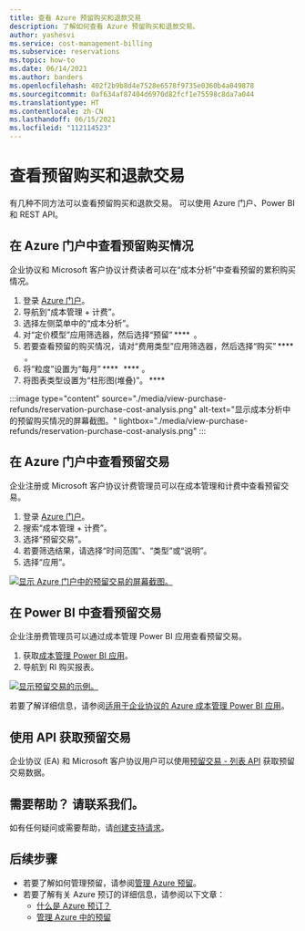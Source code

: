 ```yaml
---
title: 查看 Azure 预留购买和退款交易
description: 了解如何查看 Azure 预留购买和退款交易。
author: yashesvi
ms.service: cost-management-billing
ms.subservice: reservations
ms.topic: how-to
ms.date: 06/14/2021
ms.author: banders
ms.openlocfilehash: 402f2b9b8d4e7528e6578f9735e0360b4a049878
ms.sourcegitcommit: 0af634af87404d6970d82fcf1e75598c8da7a044
ms.translationtype: HT
ms.contentlocale: zh-CN
ms.lasthandoff: 06/15/2021
ms.locfileid: "112114523"
---
```

# <a name="view-reservation-purchase-and-refund-transactions"></a>查看预留购买和退款交易

有几种不同方法可以查看预留购买和退款交易。 可以使用 Azure 门户、Power BI 和 REST API。

## <a name="view-reservation-purchases-in-the-azure-portal"></a>在 Azure 门户中查看预留购买情况

企业协议和 Microsoft 客户协议计费读者可以在“成本分析”中查看预留的累积购买情况。

1. 登录 [Azure 门户](https://portal.azure.com)。
1. 导航到“成本管理 + 计费”。
1. 选择左侧菜单中的“成本分析”。
1. 对“定价模型”应用筛选器，然后选择“预留” ****  。
1. 若要查看预留的购买情况，请对“费用类型”应用筛选器，然后选择“购买” ****  。
1. 将“粒度”设置为“每月” ****   **** 。
1. 将图表类型设置为“柱形图(堆叠)”。 ****

:::image type="content" source="./media/view-purchase-refunds/reservation-purchase-cost-analysis.png" alt-text="显示成本分析中的预留购买情况的屏幕截图。" lightbox="./media/view-purchase-refunds/reservation-purchase-cost-analysis.png" :::

## <a name="view-reservation-transactions-in-the-azure-portal"></a>在 Azure 门户中查看预留交易

企业注册或 Microsoft 客户协议计费管理员可以在成本管理和计费中查看预留交易。

1. 登录 [Azure 门户](https://portal.azure.com)。
1. 搜索“成本管理 + 计费”。
1. 选择“预留交易”。
1. 若要筛选结果，请选择“时间范围”、“类型”或“说明”。  
1. 选择“应用”。

[![显示 Azure 门户中的预留交易的屏幕截图。](./media/view-purchase-refunds/azure-portal-reservation-transactions.png)](./media/view-purchase-refunds/azure-portal-reservation-transactions.png#lightbox)

## <a name="view-reservation-transactions-in-power-bi"></a>在 Power BI 中查看预留交易

企业注册费管理员可以通过成本管理 Power BI 应用查看预留交易。

1. 获取[成本管理 Power BI 应用](https://appsource.microsoft.com/product/power-bi/costmanagement.azurecostmanagementapp)。
1. 导航到 RI 购买报表。

[![显示预留交易的示例。](./media/view-purchase-refunds/power-bi-reservation-transactions.png)](./media/view-purchase-refunds/power-bi-reservation-transactions.png#lightbox)

若要了解详细信息，请参阅[适用于企业协议的 Azure 成本管理 Power BI 应用](../costs/analyze-cost-data-azure-cost-management-power-bi-template-app.md)。

## <a name="use-apis-to-get-reservation-transactions"></a>使用 API 获取预留交易

企业协议 (EA) 和 Microsoft 客户协议用户可以使用[预留交易 - 列表 API](/rest/api/consumption/reservationtransactions/list) 获取预留交易数据。

## <a name="need-help-contact-us"></a>需要帮助？ 请联系我们。

如有任何疑问或需要帮助，请[创建支持请求](https://portal.azure.com/#blade/Microsoft_Azure_Support/HelpAndSupportBlade/newsupportrequest)。

## <a name="next-steps"></a>后续步骤

- 若要了解如何管理预留，请参阅[管理 Azure 预留](manage-reserved-vm-instance.md)。
- 若要了解有关 Azure 预订的详细信息，请参阅以下文章：
  - [什么是 Azure 预订？](save-compute-costs-reservations.md)
  - [管理 Azure 中的预留](manage-reserved-vm-instance.md)